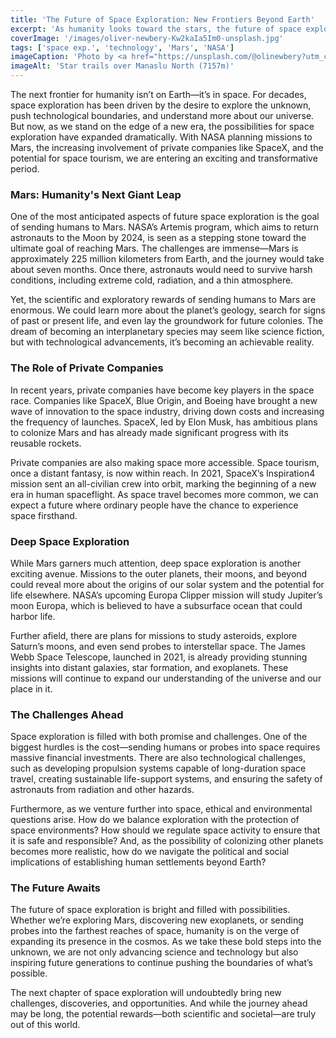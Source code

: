 ```yaml
---
title: 'The Future of Space Exploration: New Frontiers Beyond Earth'
excerpt: 'As humanity looks toward the stars, the future of space exploration promises exciting advancements. From missions to Mars to the rise of private space companies, we are on the verge of a new era in space exploration, filled with potential discoveries and unprecedented challenges.'
coverImage: '/images/oliver-newbery-Kw2kaIa5Im0-unsplash.jpg'
tags: ['space exp.', 'technology', 'Mars', 'NASA']
imageCaption: 'Photo by <a href="https://unsplash.com/@olinewbery?utm_content=creditCopyText&utm_medium=referral&utm_source=unsplash">Oliver Newbery</a> on <a href="https://unsplash.com/photos/mountains-under-starry-night-Kw2kaIa5Im0?utm_content=creditCopyText&utm_medium=referral&utm_source=unsplash">Unsplash</a>'
imageAlt: 'Star trails over Manaslu North (7157m)'
---
```


The next frontier for humanity isn’t on Earth—it’s in space. For decades, space exploration has been driven by the desire to explore the unknown, push technological boundaries, and understand more about our universe. But now, as we stand on the edge of a new era, the possibilities for space exploration have expanded dramatically. With NASA planning missions to Mars, the increasing involvement of private companies like SpaceX, and the potential for space tourism, we are entering an exciting and transformative period.

### Mars: Humanity's Next Giant Leap

One of the most anticipated aspects of future space exploration is the goal of sending humans to Mars. NASA’s Artemis program, which aims to return astronauts to the Moon by 2024, is seen as a stepping stone toward the ultimate goal of reaching Mars. The challenges are immense—Mars is approximately 225 million kilometers from Earth, and the journey would take about seven months. Once there, astronauts would need to survive harsh conditions, including extreme cold, radiation, and a thin atmosphere.

Yet, the scientific and exploratory rewards of sending humans to Mars are enormous. We could learn more about the planet’s geology, search for signs of past or present life, and even lay the groundwork for future colonies. The dream of becoming an interplanetary species may seem like science fiction, but with technological advancements, it’s becoming an achievable reality.

### The Role of Private Companies

In recent years, private companies have become key players in the space race. Companies like SpaceX, Blue Origin, and Boeing have brought a new wave of innovation to the space industry, driving down costs and increasing the frequency of launches. SpaceX, led by Elon Musk, has ambitious plans to colonize Mars and has already made significant progress with its reusable rockets.

Private companies are also making space more accessible. Space tourism, once a distant fantasy, is now within reach. In 2021, SpaceX’s Inspiration4 mission sent an all-civilian crew into orbit, marking the beginning of a new era in human spaceflight. As space travel becomes more common, we can expect a future where ordinary people have the chance to experience space firsthand.

### Deep Space Exploration

While Mars garners much attention, deep space exploration is another exciting avenue. Missions to the outer planets, their moons, and beyond could reveal more about the origins of our solar system and the potential for life elsewhere. NASA’s upcoming Europa Clipper mission will study Jupiter’s moon Europa, which is believed to have a subsurface ocean that could harbor life.

Further afield, there are plans for missions to study asteroids, explore Saturn’s moons, and even send probes to interstellar space. The James Webb Space Telescope, launched in 2021, is already providing stunning insights into distant galaxies, star formation, and exoplanets. These missions will continue to expand our understanding of the universe and our place in it.

### The Challenges Ahead

Space exploration is filled with both promise and challenges. One of the biggest hurdles is the cost—sending humans or probes into space requires massive financial investments. There are also technological challenges, such as developing propulsion systems capable of long-duration space travel, creating sustainable life-support systems, and ensuring the safety of astronauts from radiation and other hazards.

Furthermore, as we venture further into space, ethical and environmental questions arise. How do we balance exploration with the protection of space environments? How should we regulate space activity to ensure that it is safe and responsible? And, as the possibility of colonizing other planets becomes more realistic, how do we navigate the political and social implications of establishing human settlements beyond Earth?

### The Future Awaits

The future of space exploration is bright and filled with possibilities. Whether we’re exploring Mars, discovering new exoplanets, or sending probes into the farthest reaches of space, humanity is on the verge of expanding its presence in the cosmos. As we take these bold steps into the unknown, we are not only advancing science and technology but also inspiring future generations to continue pushing the boundaries of what’s possible.

The next chapter of space exploration will undoubtedly bring new challenges, discoveries, and opportunities. And while the journey ahead may be long, the potential rewards—both scientific and societal—are truly out of this world.
